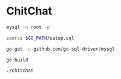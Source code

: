 # ChitChat

```bash
mysql -u root -p
```

```bash
source $GO_PATH/setup.sql
```


```bash
go get -u github.com/go-sql-driver/mysql
```

```bash
go build
```

```bash
./chitchat
```

